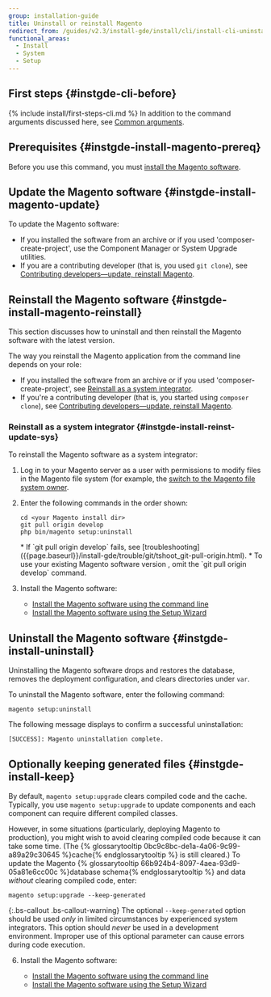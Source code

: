 ```yaml
---
group: installation-guide
title: Uninstall or reinstall Magento
redirect_from: /guides/v2.3/install-gde/install/cli/install-cli-uninstall.html
functional_areas:
  - Install
  - System
  - Setup
---
```


## First steps {#instgde-cli-before}

{% include install/first-steps-cli.md %}
In addition to the command arguments discussed here, see [Common arguments]({{page.baseurl}}/install/command-line/getting-started.html#instgde-cli-subcommands-common).

## Prerequisites {#instgde-install-magento-prereq}

Before you use this command, you must [install the Magento software]({{page.baseurl}}/install/command-line/install.html).

## Update the Magento software {#instgde-install-magento-update}

To update the Magento software:

* If you installed the software from an archive or if you used 'composer-create-project', use the Component Manager or System Upgrade utilities.
* If you are a contributing developer (that is, you used `git clone`), see [Contributing developers—update, reinstall Magento]({{page.baseurl}}/install/methods/git.html).

## Reinstall the Magento software {#instgde-install-magento-reinstall}

This section discusses how to uninstall and then reinstall the Magento software with the latest version.

The way you reinstall the Magento application from the command line depends on your role:

* If you installed the software from an archive or if you used 'composer-create-project', see [Reinstall as a system integrator](#instgde-install-reinst-update-sys).
* If you're a contributing developer (that is, you started using `composer clone`), see [Contributing developers—update, reinstall Magento]({{page.baseurl}}/install/methods/git.html).

### Reinstall as a system integrator {#instgde-install-reinst-update-sys}

To reinstall the Magento software as a system integrator:

1. Log in to your Magento server as a user with permissions to modify files in the Magento file system (for example, the [switch to the Magento file system owner]({{page.baseurl}}/install/getting-started/file-system-ownership-permissions.html).
2. Enter the following commands in the order shown:

   ```
   cd <your Magento install dir>
   git pull origin develop
   php bin/magento setup:uninstall
   ```

   <div class="bs-callout bs-callout-info" markdown="1">
   *   If `git pull origin develop` fails, see [troubleshooting]({{page.baseurl}}/install-gde/trouble/git/tshoot_git-pull-origin.html).
   *   To use your existing Magento software version , omit the `git pull origin develop` command.
   </div>

3. Install the Magento software:

   * [Install the Magento software using the command line]({{page.baseurl}}/install/command-line/install.html#instgde-install-cli-magento.html)
   * [Install the Magento software using the Setup Wizard]({{page.baseurl}}/install/web-setup-wizard.html)

## Uninstall the Magento software {#instgde-install-uninstall}

Uninstalling the Magento software drops and restores the database, removes the deployment configuration, and clears directories under `var`.

To uninstall the Magento software, enter the following command:

```
magento setup:uninstall
```

The following message displays to confirm a successful uninstallation:

```
[SUCCESS]: Magento uninstallation complete.
```

## Optionally keeping generated files {#instgde-install-keep}

By default, `magento setup:upgrade` clears compiled code and the cache. Typically, you use `magento setup:upgrade` to update components and each component can require different compiled classes.

However, in some situations (particularly, deploying Magento to production), you might wish to avoid clearing compiled code because it can take some time. (The {% glossarytooltip 0bc9c8bc-de1a-4a06-9c99-a89a29c30645 %}cache{% endglossarytooltip %} is still cleared.) To update the Magento {% glossarytooltip 66b924b4-8097-4aea-93d9-05a81e6cc00c %}database schema{% endglossarytooltip %} and data _without_ clearing compiled code, enter:

```
magento setup:upgrade --keep-generated
```

{:.bs-callout .bs-callout-warning}
The optional `--keep-generated` option should be used _only_ in limited circumstances by experienced system integrators. This option should _never_ be used in a development environment. Improper use of this optional parameter can cause errors during code execution.

6. Install the Magento software:

   * [Install the Magento software using the command line]({{page.baseurl}}/install/command-line/install.html#instgde-install-cli-magento.html)
   * [Install the Magento software using the Setup Wizard]({{page.baseurl}}/install/web-setup-wizard.html)

